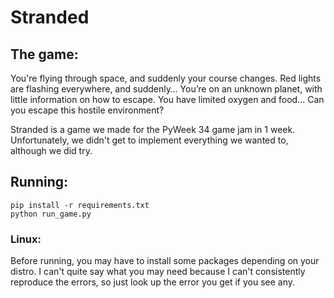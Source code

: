 # Stranded

## The game:
You're flying through space, and suddenly your course changes. Red lights are flashing everywhere, and suddenly… You’re on an unknown planet, with little information on how to escape. You have limited oxygen and food… Can you escape this hostile environment?  
  
Stranded is a game we made for the PyWeek 34 game jam in 1 week.  
Unfortunately, we didn't get to implement everything we wanted to, although we did try.

## Running:

`pip install -r requirements.txt`  
`python run_game.py`  
  
### Linux:
Before running, you may have to install some packages depending on your distro. I can't quite say what you may need because I can't consistently reproduce the errors, so just look up the error you get if you see any.